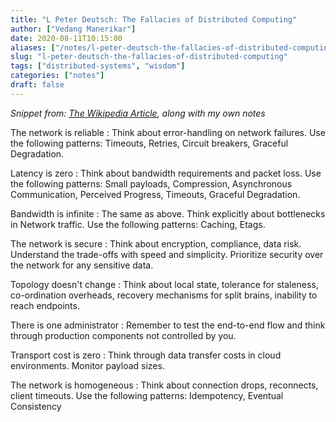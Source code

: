 ```yaml
---
title: "L Peter Deutsch: The Fallacies of Distributed Computing"
author: ["Vedang Manerikar"]
date: 2020-08-11T10:15:00
aliases: ["/notes/l-peter-deutsch-the-fallacies-of-distributed-computing"]
slug: "l-peter-deutsch-the-fallacies-of-distributed-computing"
tags: ["distributed-systems", "wisdom"]
categories: ["notes"]
draft: false
---
```


_Snippet from: [The Wikipedia Article](https://en.wikipedia.org/wiki/Fallacies_of_distributed_computing), along with my own notes_

The network is reliable
: Think about error-handling on network failures. Use the following patterns: Timeouts, Retries, Circuit breakers, Graceful Degradation.


Latency is zero
: Think about bandwidth requirements and packet loss. Use the following patterns: Small payloads, Compression, Asynchronous Communication, Perceived Progress, Timeouts, Graceful Degradation.


Bandwidth is infinite
: The same as above. Think explicitly about bottlenecks in Network traffic. Use the following patterns: Caching, Etags.


The network is secure
: Think about encryption, compliance, data risk. Understand the trade-offs with speed and simplicity. Prioritize security over the network for any sensitive data.


Topology doesn't change
: Think about local state, tolerance for staleness, co-ordination overheads, recovery mechanisms for split brains, inability to reach endpoints.


There is one administrator
: Remember to test the end-to-end flow and think through production components not controlled by you.


Transport cost is zero
: Think through data transfer costs in cloud environments. Monitor payload sizes.


The network is homogeneous
: Think about connection drops, reconnects, client timeouts. Use the following patterns: Idempotency, Eventual Consistency
